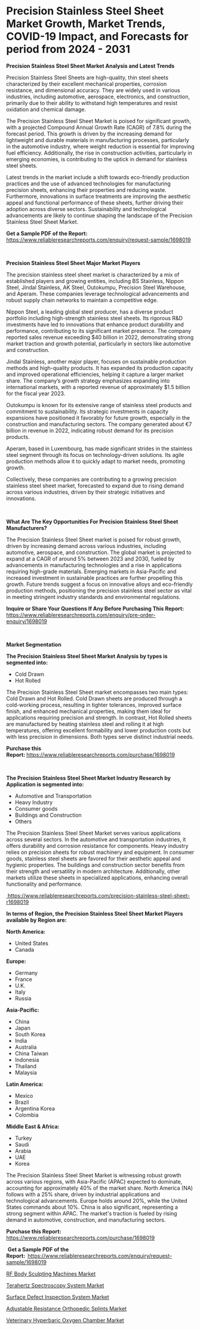 <p><h1>Precision Stainless Steel Sheet Market Growth, Market Trends, COVID-19 Impact, and Forecasts for period from 2024 - 2031</h1></p><p><strong>Precision Stainless Steel Sheet Market Analysis and Latest Trends</strong></p>
<p><p>Precision Stainless Steel Sheets are high-quality, thin steel sheets characterized by their excellent mechanical properties, corrosion resistance, and dimensional accuracy. They are widely used in various industries, including automotive, aerospace, electronics, and construction, primarily due to their ability to withstand high temperatures and resist oxidation and chemical damage.</p><p>The Precision Stainless Steel Sheet Market is poised for significant growth, with a projected Compound Annual Growth Rate (CAGR) of 7.8% during the forecast period. This growth is driven by the increasing demand for lightweight and durable materials in manufacturing processes, particularly in the automotive industry, where weight reduction is essential for improving fuel efficiency. Additionally, the rise in construction activities, particularly in emerging economies, is contributing to the uptick in demand for stainless steel sheets.</p><p>Latest trends in the market include a shift towards eco-friendly production practices and the use of advanced technologies for manufacturing precision sheets, enhancing their properties and reducing waste. Furthermore, innovations in surface treatments are improving the aesthetic appeal and functional performance of these sheets, further driving their adoption across diverse sectors. Sustainability and technological advancements are likely to continue shaping the landscape of the Precision Stainless Steel Sheet Market.</p></p>
<p><strong>Get a Sample PDF of the Report:&nbsp;</strong> <a href="https://www.reliableresearchreports.com/enquiry/request-sample/1698019?utm_campaign=1629&utm_medium=2&utm_source=Github&utm_content=ia&utm_term=12102024&utm_id=precision-stainless-steel-sheet">https://www.reliableresearchreports.com/enquiry/request-sample/1698019</a></p>
<p>&nbsp;</p>
<p><strong>Precision Stainless Steel Sheet Major Market Players</strong></p>
<p><p>The precision stainless steel sheet market is characterized by a mix of established players and growing entities, including BS Stainless, Nippon Steel, Jindal Stainless, AK Steel, Outokumpu, Precision Steel Warehouse, and Aperam. These companies leverage technological advancements and robust supply chain networks to maintain a competitive edge.</p><p>Nippon Steel, a leading global steel producer, has a diverse product portfolio including high-strength stainless steel sheets. Its rigorous R&D investments have led to innovations that enhance product durability and performance, contributing to its significant market presence. The company reported sales revenue exceeding $40 billion in 2022, demonstrating strong market traction and growth potential, particularly in sectors like automotive and construction.</p><p>Jindal Stainless, another major player, focuses on sustainable production methods and high-quality products. It has expanded its production capacity and improved operational efficiencies, helping it capture a larger market share. The company’s growth strategy emphasizes expanding into international markets, with a reported revenue of approximately $1.5 billion for the fiscal year 2023.</p><p>Outokumpu is known for its extensive range of stainless steel products and commitment to sustainability. Its strategic investments in capacity expansions have positioned it favorably for future growth, especially in the construction and manufacturing sectors. The company generated about €7 billion in revenue in 2022, indicating robust demand for its precision products. </p><p>Aperam, based in Luxembourg, has made significant strides in the stainless steel segment through its focus on technology-driven solutions. Its agile production methods allow it to quickly adapt to market needs, promoting growth. </p><p>Collectively, these companies are contributing to a growing precision stainless steel sheet market, forecasted to expand due to rising demand across various industries, driven by their strategic initiatives and innovations.</p></p>
<p>&nbsp;</p>
<p><strong>What Are The Key Opportunities For Precision Stainless Steel Sheet Manufacturers?</strong></p>
<p><p>The Precision Stainless Steel Sheet market is poised for robust growth, driven by increasing demand across various industries, including automotive, aerospace, and construction. The global market is projected to expand at a CAGR of around 5% between 2023 and 2030, fueled by advancements in manufacturing technologies and a rise in applications requiring high-grade materials. Emerging markets in Asia-Pacific and increased investment in sustainable practices are further propelling this growth. Future trends suggest a focus on innovative alloys and eco-friendly production methods, positioning the precision stainless steel sector as vital in meeting stringent industry standards and environmental regulations.</p></p>
<p><strong>Inquire or Share Your Questions If Any Before Purchasing This Report:</strong> <a href="https://www.reliableresearchreports.com/enquiry/pre-order-enquiry/1698019?utm_campaign=1629&utm_medium=2&utm_source=Github&utm_content=ia&utm_term=12102024&utm_id=precision-stainless-steel-sheet">https://www.reliableresearchreports.com/enquiry/pre-order-enquiry/1698019</a></p>
<p>&nbsp;</p>
<p><strong>Market Segmentation</strong></p>
<p><strong>The Precision Stainless Steel Sheet Market Analysis by types is segmented into:</strong></p>
<p><ul><li>Cold Drawn</li><li>Hot Rolled</li></ul></p>
<p><p>The Precision Stainless Steel Sheet market encompasses two main types: Cold Drawn and Hot Rolled. Cold Drawn sheets are produced through a cold-working process, resulting in tighter tolerances, improved surface finish, and enhanced mechanical properties, making them ideal for applications requiring precision and strength. In contrast, Hot Rolled sheets are manufactured by heating stainless steel and rolling it at high temperatures, offering excellent formability and lower production costs but with less precision in dimensions. Both types serve distinct industrial needs.</p></p>
<p><strong>Purchase this Report:&nbsp;</strong><a href="https://www.reliableresearchreports.com/purchase/1698019?utm_campaign=1629&utm_medium=2&utm_source=Github&utm_content=ia&utm_term=12102024&utm_id=precision-stainless-steel-sheet">https://www.reliableresearchreports.com/purchase/1698019</a></p>
<p>&nbsp;</p>
<p><strong>The Precision Stainless Steel Sheet Market Industry Research by Application is segmented into:</strong></p>
<p><ul><li>Automotive and Transportation</li><li>Heavy Industry</li><li>Consumer goods</li><li>Buildings and Construction</li><li>Others</li></ul></p>
<p><p>The Precision Stainless Steel Sheet Market serves various applications across several sectors. In the automotive and transportation industries, it offers durability and corrosion resistance for components. Heavy industry relies on precision sheets for robust machinery and equipment. In consumer goods, stainless steel sheets are favored for their aesthetic appeal and hygienic properties. The buildings and construction sector benefits from their strength and versatility in modern architecture. Additionally, other markets utilize these sheets in specialized applications, enhancing overall functionality and performance.</p></p>
<p><a href="https://www.reliableresearchreports.com/precision-stainless-steel-sheet-r1698019?utm_campaign=1629&utm_medium=2&utm_source=Github&utm_content=ia&utm_term=12102024&utm_id=precision-stainless-steel-sheet">&nbsp;https://www.reliableresearchreports.com/precision-stainless-steel-sheet-r1698019</a></p>
<p><strong>In terms of Region, the Precision Stainless Steel Sheet Market Players available by Region are:</strong></p>
<p>
    <p> <strong> North America: </strong>
        <ul>
            <li>United States</li>
            <li>Canada</li>
        </ul>
        </p> 
    <p> <strong> Europe: </strong>
        <ul>
            <li>Germany</li>
            <li>France</li>
            <li>U.K.</li>
            <li>Italy</li>
            <li>Russia</li>
        </ul>
        </p> 
    <p> <strong> Asia-Pacific: </strong>
        <ul>
            <li>China</li>
            <li>Japan</li>
            <li>South Korea</li>
            <li>India</li>
            <li>Australia</li>
            <li>China Taiwan</li>
            <li>Indonesia</li>
            <li>Thailand</li>
            <li>Malaysia</li>
        </ul>
        </p> 
    <p> <strong> Latin America: </strong>
        <ul>
            <li>Mexico</li>
            <li>Brazil</li>
            <li>Argentina Korea</li>
            <li>Colombia</li>
        </ul>
        </p> 
    <p> <strong> Middle East & Africa: </strong>
        <ul>
            <li>Turkey</li>
            <li>Saudi</li>
            <li>Arabia</li>
            <li>UAE</li>
            <li>Korea</li>
        </ul>
    </p>
    </p>
<p><p>The Precision Stainless Steel Sheet Market is witnessing robust growth across various regions, with Asia-Pacific (APAC) expected to dominate, accounting for approximately 40% of the market share. North America (NA) follows with a 25% share, driven by industrial applications and technological advancements. Europe holds around 20%, while the United States commands about 10%. China is also significant, representing a strong segment within APAC. The market's traction is fueled by rising demand in automotive, construction, and manufacturing sectors.</p></p>
<p><strong>Purchase this Report: </strong><a href="https://www.reliableresearchreports.com/purchase/1698019?utm_campaign=1629&utm_medium=2&utm_source=Github&utm_content=ia&utm_term=12102024&utm_id=precision-stainless-steel-sheet">https://www.reliableresearchreports.com/purchase/1698019</a></p>
<p>&nbsp;<strong>Get a Sample PDF of the Report:&nbsp;&nbsp;</strong><a href="https://www.reliableresearchreports.com/enquiry/request-sample/1698019?utm_campaign=1629&utm_medium=2&utm_source=Github&utm_content=ia&utm_term=12102024&utm_id=precision-stainless-steel-sheet">https://www.reliableresearchreports.com/enquiry/request-sample/1698019</a></p>
<p><strong></strong></p>
<p><p><a href="https://www.linkedin.com/pulse/future-trends-global-rf-body-sculpting-machines-market-nwxyc?utm_campaign=1629&utm_medium=2&utm_source=Github&utm_content=ia&utm_term=12102024&utm_id=precision-stainless-steel-sheet">RF Body Sculpting Machines Market</a></p><p><a href="https://www.linkedin.com/pulse/comprehensive-look-product-type-terahertz-time-domain-spectroscopyterahertz-pwdte?utm_campaign=1629&utm_medium=2&utm_source=Github&utm_content=ia&utm_term=12102024&utm_id=precision-stainless-steel-sheet">Terahertz Spectroscopy System Market</a></p><p><a href="https://www.linkedin.com/pulse/navigating-global-surface-defect-inspection-system-market-from-7y8ec?utm_campaign=1629&utm_medium=2&utm_source=Github&utm_content=ia&utm_term=12102024&utm_id=precision-stainless-steel-sheet">Surface Defect Inspection System Market</a></p><p><a href="https://www.linkedin.com/pulse/adjustable-resistance-orthopedic-splints-mosaic-piecing-bpgzc?utm_campaign=1629&utm_medium=2&utm_source=Github&utm_content=ia&utm_term=12102024&utm_id=precision-stainless-steel-sheet">Adjustable Resistance Orthopedic Splints Market</a></p><p><a href="https://www.linkedin.com/pulse/veterinary-hyperbaric-oxygen-chamber-market-global-lfrsc?utm_campaign=1629&utm_medium=2&utm_source=Github&utm_content=ia&utm_term=12102024&utm_id=precision-stainless-steel-sheet">Veterinary Hyperbaric Oxygen Chamber Market</a></p></p>